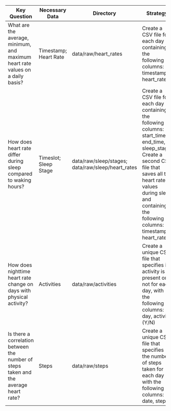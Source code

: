 | Key Question                                                                 | Necessary Data                   | Directory                | Strategy                                                                                      |
|------------------------------------------------------------------------------|----------------------------------|--------------------------|------------------------------------------------------------------------------------------------|
| What are the average, minimum, and maximum heart rate values on a daily basis? | Timestamp; Heart Rate            | data/raw/heart_rates    | Create a CSV file for each day containing the following columns: timestamp, heart_rate        |
| How does heart rate differ during sleep compared to waking hours?            | Timeslot; Sleep Stage | data/raw/sleep/stages; data/raw/sleep/heart_rates      | Create a CSV file for each day containing the following columns: start_time, end_time, sleep_stage. Create a second CSV file that saves all the heart rate values during sleep and containing the following columns: timestamp, heart_rate |
| How does nighttime heart rate change on days with physical activity?         | Activities                       | data/raw/activities     | Create a unique CSV file that specifies if activity is present or not for each day, with the following columns: day, activity (Y/N) |
| Is there a correlation between the number of steps taken and the average heart rate? | Steps                           | data/raw/steps          | Create a unique CSV file that specifies the number of steps taken for each day with the following columns: date, steps |
